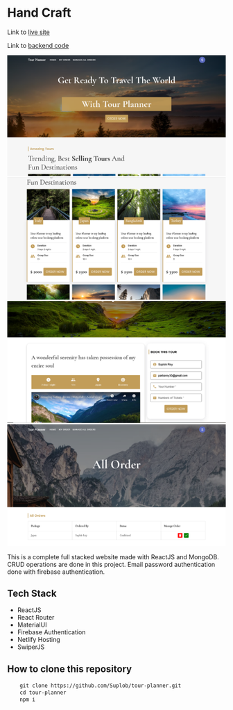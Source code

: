 # Hand Craft

Link to [live site](https://tour-planner-suplob.web.app/)

Link to [backend code](https://github.com/Suplob/tour-planner-backend)

<img src='screenshots/1.PNG' width='700px'>

<img src='screenshots/2.PNG' width='700px'>

<img src='screenshots/3.PNG' width='700px'>

<img src='screenshots/4.PNG' width='700px'>

This is a complete full stacked website made with ReactJS and MongoDB. CRUD operations are done in this project. Email password authentication done with firebase authentication.

## Tech Stack

- ReactJS
- React Router
- MaterialUI
- Firebase Authentication
- Netlify Hosting
- SwiperJS

## How to clone this repository

```
    git clone https://github.com/Suplob/tour-planner.git
    cd tour-planner
    npm i
```
